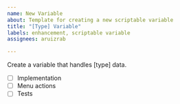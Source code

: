 ```yaml
---
name: New Variable
about: Template for creating a new scriptable variable
title: "[Type] Variable"
labels: enhancement, scriptable variable
assignees: aruizrab

---
```


Create a variable that handles [type] data.

- [ ] Implementation
- [ ] Menu actions
- [ ] Tests
